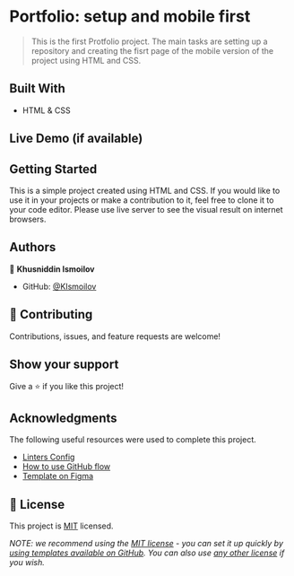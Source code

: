 # Portfolio: setup and mobile first

> This is the first Protfolio project. The main tasks are setting up a repository and creating the fisrt page of the mobile version of the project using HTML and CSS.

## Built With

- HTML & CSS

## Live Demo (if available)

## Getting Started

This is a simple project created using HTML and CSS. If you would like to use it in your projects or make a contribution to it, feel free to clone it to your code editor. Please use live server to see the visual result on internet browsers.

## Authors

👤 **Khusniddin Ismoilov**

- GitHub: [@KIsmoilov](https://github.com/KIsmoilov)

## 🤝 Contributing

Contributions, issues, and feature requests are welcome!

## Show your support

Give a ⭐️ if you like this project!

## Acknowledgments

The following useful resources were used to complete this project.

- [Linters Config](https://github.com/microverseinc/linters-config)
- [How to use GitHub flow](https://github.com/microverseinc/curriculum-transversal-skills/blob/main/git-github/articles/github_flow.md)
- [Template on Figma](https://www.figma.com/file/l7SqJ3ZfkAKih9sFxvWSR4/Microverse-Student-Project-1?node-id=48%3A988)

## 📝 License

This project is [MIT](./LICENSE) licensed.

_NOTE: we recommend using the [MIT license](https://choosealicense.com/licenses/mit/) - you can set it up quickly by [using templates available on GitHub](https://docs.github.com/en/communities/setting-up-your-project-for-healthy-contributions/adding-a-license-to-a-repository). You can also use [any other license](https://choosealicense.com/licenses/) if you wish._
